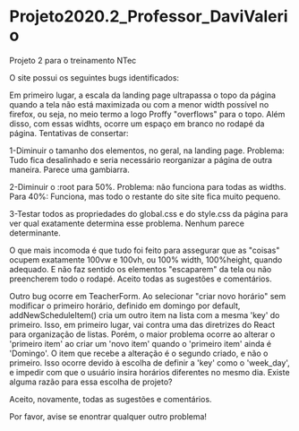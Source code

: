# Projeto2020.2_Professor_DaviValerio
Projeto 2 para o treinamento NTec

O site possui os seguintes bugs identificados:

Em primeiro lugar, a escala da landing page ultrapassa o topo da página quando a tela não está maximizada ou com a menor width possível no firefox, ou seja, no meio termo a logo Proffy "overflows" para o topo. Além disso, com essas widhts, ocorre um espaço em branco no rodapé da página.
Tentativas de consertar:

1-Diminuir o tamanho dos elementos, no geral, na landing page. Problema: Tudo fica desalinhado e seria necessário reorganizar a página de outra maneira. Parece uma gambiarra.

2-Diminuir o :root para 50%. Problema: não funciona para todas as widths. Para 40%: Funciona, mas todo o restante do site site fica muito pequeno.

3-Testar todos as propriedades do global.css e do style.css da página para ver qual exatamente determina esse problema. Nenhum parece determinante. 

O que mais incomoda é que tudo foi feito para assegurar que as "coisas" ocupem exatamente 100vw e 100vh, ou 100% width, 100%height, quando adequado. E não faz sentido os elementos "escaparem" da tela ou não preencherem todo o rodapé.
Aceito todas as sugestões e comentários.

Outro bug ocorre em TeacherForm. Ao selecionar "criar novo horário" sem modificar o primeiro horário, definido em domingo por default, addNewScheduleItem() cria um outro item na lista com a mesma 'key' do primeiro. Isso, em primeiro lugar, vai contra uma das diretrizes do React para organização de listas. Porém, o maior problema ocorre ao alterar o 'primeiro item' ao criar um 'novo item' quando o 'primeiro item' ainda é 'Domingo'. O item que recebe a alteração é o segundo criado, e não o primeiro.
Isso ocorre devido à escolha de definir a 'key' como o 'week_day', e impedir com que o usuário insira horários diferentes no mesmo dia. Existe alguma razão para essa escolha de projeto?

Aceito, novamente, todas as sugestões e comentários.

Por favor, avise se enontrar qualquer outro problema!
